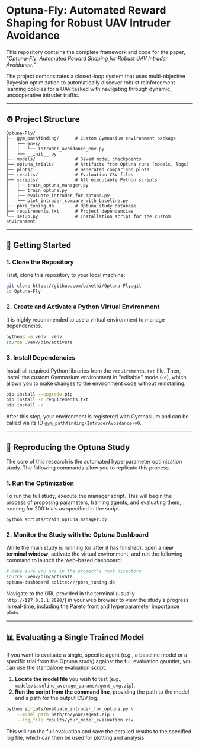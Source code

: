 # Optuna-Fly: Automated Reward Shaping for Robust UAV Intruder Avoidance

This repository contains the complete framework and code for the paper, *"Optuna-Fly: Automated Reward Shaping for Robust UAV Intruder Avoidance."*

The project demonstrates a closed-loop system that uses multi-objective Bayesian optimization to automatically discover robust reinforcement learning policies for a UAV tasked with navigating through dynamic, uncooperative intruder traffic.

---

## ⚙️ Project Structure

```
Optuna-Fly/
├── gym_pathfinding/      # Custom Gymnasium environment package
│   ├── envs/
│   │   └── intruder_avoidance_env.py
│   └── __init__.py
├── models/               # Saved model checkpoints
├── optuna_trials/        # Artifacts from Optuna runs (models, logs)
├── plots/                # Generated comparison plots
├── results/              # Evaluation CSV files
├── scripts/              # All executable Python scripts
│   ├── train_optuna_manager.py
│   ├── train_optuna.py
│   ├── evaluate_intruder_for_optuna.py
│   └── plot_intruder_compare_with_baseline.py
├── pbrs_tuning.db        # Optuna study database
├── requirements.txt      # Project dependencies
└── setup.py              # Installation script for the custom environment
```

---

## 🚀 Getting Started

### 1. Clone the Repository

First, clone this repository to your local machine:
```bash
git clone https://github.com/bakethi/Optuna-Fly.git
cd Optuna-Fly
```

### 2. Create and Activate a Python Virtual Environment

It is highly recommended to use a virtual environment to manage dependencies.
```bash
python3 -m venv .venv
source .venv/bin/activate
```

### 3. Install Dependencies

Install all required Python libraries from the `requirements.txt` file. Then, install the custom Gymnasium environment in "editable" mode (`-e`), which allows you to make changes to the environment code without reinstalling.
```bash
pip install --upgrade pip
pip install -r requirements.txt
pip install -e .
```
After this step, your environment is registered with Gymnasium and can be called via its ID `gym_pathfinding/IntruderAvoidance-v0`.

---

## 🔬 Reproducing the Optuna Study

The core of this research is the automated hyperparameter optimization study. The following commands allow you to replicate this process.

### 1. Run the Optimization

To run the full study, execute the manager script. This will begin the process of proposing parameters, training agents, and evaluating them, running for 200 trials as specified in the script.
```bash
python scripts/train_optuna_manager.py
```

### 2. Monitor the Study with the Optuna Dashboard

While the main study is running (or after it has finished), open a **new terminal window**, activate the virtual environment, and run the following command to launch the web-based dashboard:
```bash
# Make sure you are in the project's root directory
source .venv/bin/activate
optuna-dashboard sqlite:///pbrs_tuning.db
```
Navigate to the URL provided in the terminal (usually `http://127.0.0.1:8080/`) in your web browser to view the study's progress in real-time, including the Pareto front and hyperparameter importance plots.

---

## 📊 Evaluating a Single Trained Model

If you want to evaluate a single, specific agent (e.g., a baseline model or a specific trial from the Optuna study) against the full evaluation gauntlet, you can use the standalone evaluation script.

1.  **Locate the model file** you wish to test (e.g., `models/baseline_average_params/agent_avg.zip`).
2.  **Run the script from the command line**, providing the path to the model and a path for the output CSV log.

```bash
python scripts/evaluate_intruder_for_optuna.py \
    --model_path path/to/your/agent.zip \
    --log_file results/your_model_evaluation.csv
```

This will run the full evaluation and save the detailed results to the specified log file, which can then be used for plotting and analysis.
